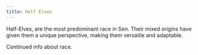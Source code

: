 ```yaml
---
title: Half Elves
---
```

Half-Elves, are the most predominant race in Sen. Their mixed origins have given them a unique perspective, making them versatile and adaptable. 

<!--more-->

<div class="todo">Continued info about race.</div>